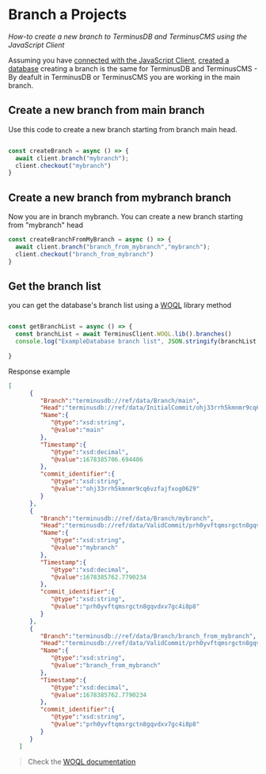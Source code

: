 # Branch a Projects

*How-to create a new branch to TerminusDB and TerminusCMS using the JavaScript Client*

Assuming you have [connected with the JavaScript Client](../../use-the-clients/javascript-client/connect-to-javascript-client.md), [created a database](../../use-the-clients/javascript-client/create-a-database.md) creating a branch is the same for TerminusDB and TerminusCMS -
By deafult in TerminusDB or TerminusCMS you are working in the main branch.

## Create a new branch from main branch
Use this code to create a new branch starting from branch main head.

```js

const createBranch = async () => {
  await client.branch("mybranch");
  client.checkout("mybranch")
}   
```
## Create a new branch from mybranch branch

Now you are in branch mybranch.
You can create a new branch starting from "mybranch" head


```js
const createBranchFromMyBranch = async () => {
  await client.branch("branch_from_mybranch","mybranch");
  client.checkout("branch_from_mybranch")
}   
```

## Get the branch list
you can get the database's branch list using a [WOQL]() library method 

```js

const getBranchList = async () => {
  const branchList = await TerminusClient.WOQL.lib().branches()
  console.log("ExampleDatabase branch list", JSON.stringify(branchList.bindings,null,4))
  
}   
```

Response example

```json
[
      {
         "Branch":"terminusdb://ref/data/Branch/main",
         "Head":"terminusdb://ref/data/InitialCommit/ohj33rrh5kmnmr9cq6vzfajfxog0629",
         "Name":{
            "@type":"xsd:string",
            "@value":"main"
         },
         "Timestamp":{
            "@type":"xsd:decimal",
            "@value":1678385706.694406
         },
         "commit_identifier":{
            "@type":"xsd:string",
            "@value":"ohj33rrh5kmnmr9cq6vzfajfxog0629"
         }
      },
      {
         "Branch":"terminusdb://ref/data/Branch/mybranch",
         "Head":"terminusdb://ref/data/ValidCommit/prh0yvftqmsrgctn8gqvdxv7gc4i8p8",
         "Name":{
            "@type":"xsd:string",
            "@value":"mybranch"
         },
         "Timestamp":{
            "@type":"xsd:decimal",
            "@value":1678385762.7790234
         },
         "commit_identifier":{
            "@type":"xsd:string",
            "@value":"prh0yvftqmsrgctn8gqvdxv7gc4i8p8"
         }
      },
      {
         "Branch":"terminusdb://ref/data/Branch/branch_from_mybranch",
         "Head":"terminusdb://ref/data/ValidCommit/prh0yvftqmsrgctn8gqvdxv7gc4i8p8",
         "Name":{
            "@type":"xsd:string",
            "@value":"branch_from_mybranch"
         },
         "Timestamp":{
            "@type":"xsd:decimal",
            "@value":1678385762.7790234
         },
         "commit_identifier":{
            "@type":"xsd:string",
            "@value":"prh0yvftqmsrgctn8gqvdxv7gc4i8p8"
         }
      }
   ]
```

>Check the [WOQL documentation]()



